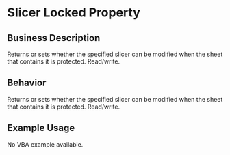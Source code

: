 # Slicer Locked Property

## Business Description
Returns or sets whether the specified slicer can be modified when the sheet that contains it is protected. Read/write.

## Behavior
Returns or sets whether the specified slicer can be modified when the sheet that contains it is protected. Read/write.

## Example Usage
No VBA example available.